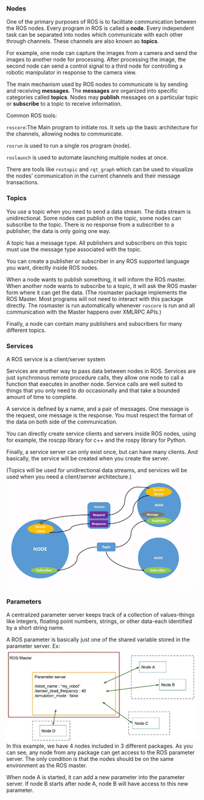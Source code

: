 
### Nodes
One of the primary purposes of ROS is to facilitate communication between the ROS nodes. Every program in ROS is called a **node**. Every independent task can be separated into nodes which communicate with each other through channels. These channels are also known as **topics**.

For example, one node can capture the images from a camera and send the images to another node for processing. After processing the image, the second node can send a control signal to a third node for controlling a robotic manipulator in response to the camera view.

The main mechanism used by ROS nodes to communicate is by sending and receiving **messages**. The **messages** are organized into specific categories called **topics**. Nodes may **publish** messages on a particular topic or **subscribe** to a topic to receive information.

Common ROS tools:

`roscore`:The Main program to initiate ros. It sets up the basic architecture for the channels, allowing nodes to communicate.

`rosrun` is used to run a single ros program  (node).

`roslaunch` is used to automate launching multiple nodes at once.

There are tools like `rostopic` and `rqt_graph` which can be used to visualize the nodes’ communication in the current channels and their message transactions.

### Topics
You use a topic when you need to send a data stream. The data stream is unidirectional. Some nodes can publish on the topic, some nodes can subscribe to the topic. There is no response from a subscriber to a publisher, the data is only going one way.

A topic has a message type. All publishers and subscribers on this topic must use the message type associated with the topic.

You can create a publisher or subscriber in any ROS supported language you want, directly inside ROS nodes.

When a node wants to publish something, it will inform the ROS master. When another node wants to subscribe to a topic, it will ask the ROS master form where it can get the data.
(The rosmaster package implements the ROS Master. Most programs will not need to interact with this package directly. The rosmaster is run automatically whenever `roscore` is run and all communication with the Master happens over XMLRPC APIs.)

Finally, a node can contain many publishers and subscribers for many different topics.

### Services

A ROS service is a client/server system

Services are another way to pass data between nodes in ROS. Services are just synchronous remote procedure calls, they allow one node to call a function that executes in another node. Service calls are well suited to things that you only need to do occasionally and that take a bounded amount of time to complete.

A service is defined by a name, and a pair of messages. One message is the request, one message is the response. You must respect the format of the data on both side of the communication.

You can directly create service clients and servers inside ROS nodes, using for example, the roscpp library for c++ and the rospy library for Python.

Finally, a service server can only exist once, but can have many clients. And basically, the service will be created when you create the server.

(Topics will be used for unidirectional data streams, and services will be used when you need a client/server architecture.)
![](Nodes-TopicandService.gif)

### Parameters

A centralized parameter server keeps track of a collection of values-things like integers, floating point numbers, strings, or other data-each identified by a short string name.

A ROS parameter is basically just one of the shared variable stored in the parameter server.
Ex:
![](parameters.jpg)
In this example, we have 4 nodes included in 3 different packages. As you can see, any node from any package can get access to the ROS parameter server. The only condition is that the nodes should be on the same environment as the ROS master.

When node A is started, it can add a new parameter into the parameter server. If node B starts after node A, node B will have access to this new parameter.







